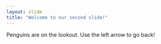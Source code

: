 ```yaml
---
layout: slide
title: "Welcome to our second slide!"
---
```

Penguins are on the lookout.
Use the left arrow to go back!
